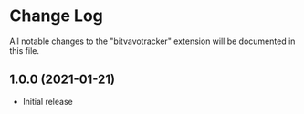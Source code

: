 # Change Log

All notable changes to the "bitvavotracker" extension will be documented in this file.

## 1.0.0 (2021-01-21)
- Initial release
